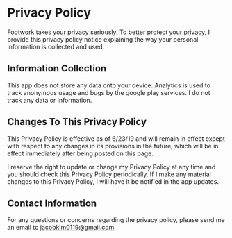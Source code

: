 # Privacy Policy

Footwork takes your privacy seriously. To better protect your privacy, I provide this privacy policy notice explaining the way your personal information is collected and used.


## Information Collection

This app does not store any data onto your device. Analytics is used to track anonymous usage and bugs by the google play services. I do not track any data or information.

## Changes To This Privacy Policy

This Privacy Policy is effective as of 6/23/19 and will remain in effect except with respect to any changes in its provisions in the future, which will be in effect immediately after being posted on this page.

I reserve the right to update or change my Privacy Policy at any time and you should check this Privacy Policy periodically. If I make any material changes to this Privacy Policy, I will have it be notified in the app updates.


## Contact Information

For any questions or concerns regarding the privacy policy, please send me an email to jacobkim0119@gmail.com